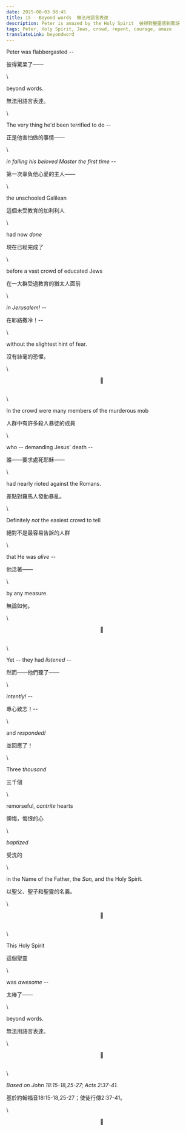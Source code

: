 ```yaml
---
date: 2025-08-03 08:45
title: 15 - Beyond words  無法用語言表達
description: Peter is amazed by the Holy Spirit  彼得對聖靈感到驚訝
tags: Peter, Holy Spirit, Jews, crowd, repent, courage, amaze
translateLink: beyondword
---
```


Peter was flabbergasted --

彼得驚呆了——

\

beyond words.

無法用語言表達。

\

The very thing he'd been terrified to do --

正是他害怕做的事情——

\

*in failing his beloved Master the first time --*

第一次辜負他心愛的主人——

\

the unschooled Galilean

這個未受教育的加利利人

\

had now *done*

現在已經完成了

\

before a vast crowd of educated Jews

在一大群受過教育的猶太人面前

\

*in Jerusalem! --*

在耶路撒冷！--

\

without the slightest hint of fear.

沒有絲毫的恐懼。

\

<center>💠</center>

\
\

In the crowd were many members of the murderous mob 

人群中有許多殺人暴徒的成員

\

who -- demanding Jesus' death --

誰——要求處死耶穌——

\

had nearly rioted against the Romans.

差點對羅馬人發動暴亂。

\

Definitely *not* the easiest crowd to tell 

絕對不是最容易告訴的人群

\

that He was *alive* --

他活著——

\

by any measure.

無論如何。

\

<center>💠</center>

\
\

Yet -- they had *listened* --

然而——他們聽了——

\

*intently! --*

專心致志！--

\

and *responded!*

並回應了！

\

Three *thousand* 

三千個

\

remorseful, *contrite* hearts

懊悔，悔恨的心

\

*baptized*

受洗的

\

in the Name of the Father, the *Son,* and the Holy Spirit.

以聖父、聖子和聖靈的名義。

\

<center>💠</center>

\
\

This Holy Spirit

這個聖靈

\

was *awesome* --

太棒了——

\

beyond words.

無法用語言表達。

\

<center>💠</center>

\
\

*Based on John 18:15-18,25-27; Acts 2:37-41.*

基於約翰福音18:15-18,25-27；使徒行傳2:37-41。

\

<center>💠</center>
